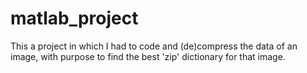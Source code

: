 # matlab_project
This a project in which I had to code and (de)compress the data of an image, with purpose to find the best 'zip' dictionary for that image.
